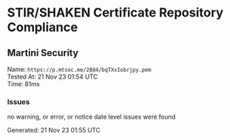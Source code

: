 # STIR/SHAKEN Certificate Repository Compliance

## Martini Security

Name: `https://p.mtsec.me/2884/bqTXxIobrjpy.pem`\
Tested At: 21 Nov 23 01:54 UTC\
Time: 81ms

### Issues

no warning, or error, or notice date level issues were found

Generated: 21 Nov 23 01:55 UTC